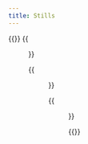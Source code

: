 ```yaml
---
title: Stills
---
```


{{<gallery caption-effect="none">}}
  {{<figure
    caption= "Abstracts" 
    class="no-photoswipe"
    link="/categories/sporting/ "
    src="https://res.cloudinary.com/rama-llama/image/upload/v1584983263/Colors_lsjyum.jpg">}}
  
  {{<figure 
    caption="Flowers"
    class="no-photoswipe"
    link="/categories/dance/ "
    src="https://res.cloudinary.com/rama-llama/image/upload/v1584986716/White_Zinnia_ksufjy.jpg">}}
  
  {{<figure
    caption="Studio"
    class="no-photoswipe"
    link="/categories/cultural/ "
    src="https://res.cloudinary.com/rama-llama/image/upload/v1596654460/White_Horns_avecen.jpg">}}


{{</gallery >}}
